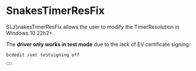 # SnakesTimerResFix
S(ﮎ)nakesTimerResFix allows the user to modify the TimerResolution in Windows 10 22h2+.


The **driver only works in test mode** due to the lack of EV certificate signing:
<div class="highlight highlight-source-shell">
  <pre><code><span class="pl-s1"><span class="pl-c1">bcdedit</span> <span class="pl-s"><span class="pl-pds">/</span>set<span class="pl-pds"> </span>testsigning<span class="pl-pds"> </span>off</span></span></code></pre>
  <button class="btn btn-sm BtnGroup-item" data-clipboard-text="bcdedit /set testsigning on"></button>
</div>

